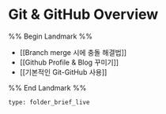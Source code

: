 # Git & GitHub Overview

%% Begin Landmark %%
- [[Branch merge 시에 충돌 해결법]]
- [[Github Profile & Blog 꾸미기]]
- [[기본적인 Git-GitHub 사용]]

%% End Landmark %%


```ccard
type: folder_brief_live
```

